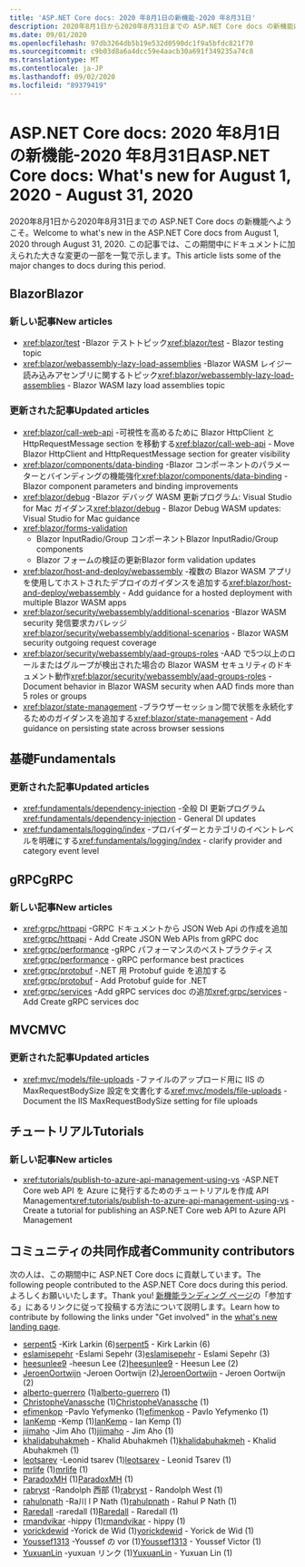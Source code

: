 ```yaml
---
title: 'ASP.NET Core docs: 2020 年8月1日の新機能-2020 年8月31日'
description: 2020年8月1日から2020年8月31日までの ASP.NET Core docs の新機能について説明します。
ms.date: 09/01/2020
ms.openlocfilehash: 97db3264db5b19e532d0590dc1f9a5bfdc821f70
ms.sourcegitcommit: c9b03d8a6a4dcc59e4aacb30a691f349235a74c8
ms.translationtype: MT
ms.contentlocale: ja-JP
ms.lasthandoff: 09/02/2020
ms.locfileid: "89379419"
---
```

# <a name="aspnet-core-docs-whats-new-for-august-1-2020---august-31-2020"></a><span data-ttu-id="d7550-103">ASP.NET Core docs: 2020 年8月1日の新機能-2020 年8月31日</span><span class="sxs-lookup"><span data-stu-id="d7550-103">ASP.NET Core docs: What's new for August 1, 2020 - August 31, 2020</span></span>

<span data-ttu-id="d7550-104">2020年8月1日から2020年8月31日までの ASP.NET Core docs の新機能へようこそ。</span><span class="sxs-lookup"><span data-stu-id="d7550-104">Welcome to what's new in the ASP.NET Core docs from August 1, 2020 through August 31, 2020.</span></span> <span data-ttu-id="d7550-105">この記事では、この期間中にドキュメントに加えられた大きな変更の一部を一覧で示します。</span><span class="sxs-lookup"><span data-stu-id="d7550-105">This article lists some of the major changes to docs during this period.</span></span>

## <a name="blazor"></a><span data-ttu-id="d7550-106">Blazor</span><span class="sxs-lookup"><span data-stu-id="d7550-106">Blazor</span></span>

### <a name="new-articles"></a><span data-ttu-id="d7550-107">新しい記事</span><span class="sxs-lookup"><span data-stu-id="d7550-107">New articles</span></span>

- <span data-ttu-id="d7550-108"><xref:blazor/test> -Blazor テストトピック</span><span class="sxs-lookup"><span data-stu-id="d7550-108"><xref:blazor/test> - Blazor testing topic</span></span>
- <span data-ttu-id="d7550-109"><xref:blazor/webassembly-lazy-load-assemblies> -Blazor WASM レイジー読み込みアセンブリに関するトピック</span><span class="sxs-lookup"><span data-stu-id="d7550-109"><xref:blazor/webassembly-lazy-load-assemblies> - Blazor WASM lazy load assemblies topic</span></span>

### <a name="updated-articles"></a><span data-ttu-id="d7550-110">更新された記事</span><span class="sxs-lookup"><span data-stu-id="d7550-110">Updated articles</span></span>

- <span data-ttu-id="d7550-111"><xref:blazor/call-web-api> -可視性を高めるために Blazor HttpClient と HttpRequestMessage section を移動する</span><span class="sxs-lookup"><span data-stu-id="d7550-111"><xref:blazor/call-web-api> - Move Blazor HttpClient and HttpRequestMessage section for greater visibility</span></span>
- <span data-ttu-id="d7550-112"><xref:blazor/components/data-binding> -Blazor コンポーネントのパラメーターとバインディングの機能強化</span><span class="sxs-lookup"><span data-stu-id="d7550-112"><xref:blazor/components/data-binding> - Blazor component parameters and binding improvements</span></span>
- <span data-ttu-id="d7550-113"><xref:blazor/debug> -Blazor デバッグ WASM 更新プログラム: Visual Studio for Mac ガイダンス</span><span class="sxs-lookup"><span data-stu-id="d7550-113"><xref:blazor/debug> - Blazor Debug WASM updates: Visual Studio for Mac guidance</span></span>
- <xref:blazor/forms-validation>
  - <span data-ttu-id="d7550-114">Blazor InputRadio/Group コンポーネント</span><span class="sxs-lookup"><span data-stu-id="d7550-114">Blazor InputRadio/Group components</span></span>
  - <span data-ttu-id="d7550-115">Blazor フォームの検証の更新</span><span class="sxs-lookup"><span data-stu-id="d7550-115">Blazor form validation updates</span></span>
- <span data-ttu-id="d7550-116"><xref:blazor/host-and-deploy/webassembly> -複数の Blazor WASM アプリを使用してホストされたデプロイのガイダンスを追加する</span><span class="sxs-lookup"><span data-stu-id="d7550-116"><xref:blazor/host-and-deploy/webassembly> - Add guidance for a hosted deployment with multiple Blazor WASM apps</span></span>
- <span data-ttu-id="d7550-117"><xref:blazor/security/webassembly/additional-scenarios> -Blazor WASM security 発信要求カバレッジ</span><span class="sxs-lookup"><span data-stu-id="d7550-117"><xref:blazor/security/webassembly/additional-scenarios> - Blazor WASM security outgoing request coverage</span></span>
- <span data-ttu-id="d7550-118"><xref:blazor/security/webassembly/aad-groups-roles> -AAD で5つ以上のロールまたはグループが検出された場合の Blazor WASM セキュリティのドキュメント動作</span><span class="sxs-lookup"><span data-stu-id="d7550-118"><xref:blazor/security/webassembly/aad-groups-roles> - Document behavior in Blazor WASM security when AAD finds more than 5 roles or groups</span></span>
- <span data-ttu-id="d7550-119"><xref:blazor/state-management> -ブラウザーセッション間で状態を永続化するためのガイダンスを追加する</span><span class="sxs-lookup"><span data-stu-id="d7550-119"><xref:blazor/state-management> - Add guidance on persisting state across browser sessions</span></span>

## <a name="fundamentals"></a><span data-ttu-id="d7550-120">基礎</span><span class="sxs-lookup"><span data-stu-id="d7550-120">Fundamentals</span></span>

### <a name="updated-articles"></a><span data-ttu-id="d7550-121">更新された記事</span><span class="sxs-lookup"><span data-stu-id="d7550-121">Updated articles</span></span>

- <span data-ttu-id="d7550-122"><xref:fundamentals/dependency-injection> -全般 DI 更新プログラム</span><span class="sxs-lookup"><span data-stu-id="d7550-122"><xref:fundamentals/dependency-injection> - General DI updates</span></span>
- <span data-ttu-id="d7550-123"><xref:fundamentals/logging/index> -プロバイダーとカテゴリのイベントレベルを明確にする</span><span class="sxs-lookup"><span data-stu-id="d7550-123"><xref:fundamentals/logging/index> - clarify provider and category event level</span></span>

## <a name="grpc"></a><span data-ttu-id="d7550-124">gRPC</span><span class="sxs-lookup"><span data-stu-id="d7550-124">gRPC</span></span>

### <a name="new-articles"></a><span data-ttu-id="d7550-125">新しい記事</span><span class="sxs-lookup"><span data-stu-id="d7550-125">New articles</span></span>

- <span data-ttu-id="d7550-126"><xref:grpc/httpapi> -GRPC ドキュメントから JSON Web Api の作成を追加</span><span class="sxs-lookup"><span data-stu-id="d7550-126"><xref:grpc/httpapi> - Add Create JSON Web APIs from gRPC doc</span></span>
- <span data-ttu-id="d7550-127"><xref:grpc/performance> -gRPC パフォーマンスのベストプラクティス</span><span class="sxs-lookup"><span data-stu-id="d7550-127"><xref:grpc/performance> - gRPC performance best practices</span></span>
- <span data-ttu-id="d7550-128"><xref:grpc/protobuf> -.NET 用 Protobuf guide を追加する</span><span class="sxs-lookup"><span data-stu-id="d7550-128"><xref:grpc/protobuf> - Add Protobuf guide for .NET</span></span>
- <span data-ttu-id="d7550-129"><xref:grpc/services> -Add gRPC services doc の追加</span><span class="sxs-lookup"><span data-stu-id="d7550-129"><xref:grpc/services> - Add Create gRPC services doc</span></span>

## <a name="mvc"></a><span data-ttu-id="d7550-130">MVC</span><span class="sxs-lookup"><span data-stu-id="d7550-130">MVC</span></span>

### <a name="updated-articles"></a><span data-ttu-id="d7550-131">更新された記事</span><span class="sxs-lookup"><span data-stu-id="d7550-131">Updated articles</span></span>

- <span data-ttu-id="d7550-132"><xref:mvc/models/file-uploads> -ファイルのアップロード用に IIS の MaxRequestBodySize 設定を文書化する</span><span class="sxs-lookup"><span data-stu-id="d7550-132"><xref:mvc/models/file-uploads> - Document the IIS MaxRequestBodySize setting for file uploads</span></span>

## <a name="tutorials"></a><span data-ttu-id="d7550-133">チュートリアル</span><span class="sxs-lookup"><span data-stu-id="d7550-133">Tutorials</span></span>

### <a name="new-articles"></a><span data-ttu-id="d7550-134">新しい記事</span><span class="sxs-lookup"><span data-stu-id="d7550-134">New articles</span></span>

- <span data-ttu-id="d7550-135"><xref:tutorials/publish-to-azure-api-management-using-vs> -ASP.NET Core web API を Azure に発行するためのチュートリアルを作成 API Management</span><span class="sxs-lookup"><span data-stu-id="d7550-135"><xref:tutorials/publish-to-azure-api-management-using-vs> - Create a tutorial for publishing an ASP.NET Core web API to Azure API Management</span></span>

## <a name="community-contributors"></a><span data-ttu-id="d7550-136">コミュニティの共同作成者</span><span class="sxs-lookup"><span data-stu-id="d7550-136">Community contributors</span></span>

<span data-ttu-id="d7550-137">次の人は、この期間中に ASP.NET Core docs に貢献しています。</span><span class="sxs-lookup"><span data-stu-id="d7550-137">The following people contributed to the ASP.NET Core docs during this period.</span></span> <span data-ttu-id="d7550-138">よろしくお願いいたします。</span><span class="sxs-lookup"><span data-stu-id="d7550-138">Thank you!</span></span> <span data-ttu-id="d7550-139">[新機能ランディング ページ](index.yml)の「参加する」にあるリンクに従って投稿する方法について説明します。</span><span class="sxs-lookup"><span data-stu-id="d7550-139">Learn how to contribute by following the links under "Get involved" in the [what's new landing page](index.yml).</span></span>

- <span data-ttu-id="d7550-140">[serpent5](https://github.com/serpent5) -Kirk Larkin (6)</span><span class="sxs-lookup"><span data-stu-id="d7550-140">[serpent5](https://github.com/serpent5) - Kirk Larkin (6)</span></span>
- <span data-ttu-id="d7550-141">[eslamisepehr](https://github.com/eslamisepehr) -Eslami Sepehr (3)</span><span class="sxs-lookup"><span data-stu-id="d7550-141">[eslamisepehr](https://github.com/eslamisepehr) - Eslami Sepehr (3)</span></span>
- <span data-ttu-id="d7550-142">[heesunlee9](https://github.com/heesunlee9) -heesun Lee (2)</span><span class="sxs-lookup"><span data-stu-id="d7550-142">[heesunlee9](https://github.com/heesunlee9) - Heesun Lee (2)</span></span>
- <span data-ttu-id="d7550-143">[JeroenOortwijn](https://github.com/JeroenOortwijn) -Jeroen Oortwijn (2)</span><span class="sxs-lookup"><span data-stu-id="d7550-143">[JeroenOortwijn](https://github.com/JeroenOortwijn) - Jeroen Oortwijn (2)</span></span>
- <span data-ttu-id="d7550-144">[alberto-guerrero](https://github.com/alberto-guerrero) (1)</span><span class="sxs-lookup"><span data-stu-id="d7550-144">[alberto-guerrero](https://github.com/alberto-guerrero) (1)</span></span>
- <span data-ttu-id="d7550-145">[ChristopheVanassche](https://github.com/ChristopheVanassche) (1)</span><span class="sxs-lookup"><span data-stu-id="d7550-145">[ChristopheVanassche](https://github.com/ChristopheVanassche) (1)</span></span>
- <span data-ttu-id="d7550-146">[efimenkop](https://github.com/efimenkop) -Pavlo Yefymenko (1)</span><span class="sxs-lookup"><span data-stu-id="d7550-146">[efimenkop](https://github.com/efimenkop) - Pavlo Yefymenko (1)</span></span>
- <span data-ttu-id="d7550-147">[IanKemp](https://github.com/IanKemp) -Kemp (1)</span><span class="sxs-lookup"><span data-stu-id="d7550-147">[IanKemp](https://github.com/IanKemp) - Ian Kemp (1)</span></span>
- <span data-ttu-id="d7550-148">[jiimaho](https://github.com/jiimaho) -Jim Aho (1)</span><span class="sxs-lookup"><span data-stu-id="d7550-148">[jiimaho](https://github.com/jiimaho) - Jim Aho (1)</span></span>
- <span data-ttu-id="d7550-149">[khalidabuhakmeh](https://github.com/khalidabuhakmeh) - Khalid Abuhakmeh (1)</span><span class="sxs-lookup"><span data-stu-id="d7550-149">[khalidabuhakmeh](https://github.com/khalidabuhakmeh) - Khalid Abuhakmeh (1)</span></span>
- <span data-ttu-id="d7550-150">[leotsarev](https://github.com/leotsarev) -Leonid tsarev (1)</span><span class="sxs-lookup"><span data-stu-id="d7550-150">[leotsarev](https://github.com/leotsarev) - Leonid Tsarev (1)</span></span>
- <span data-ttu-id="d7550-151">[mrlife](https://github.com/mrlife) (1)</span><span class="sxs-lookup"><span data-stu-id="d7550-151">[mrlife](https://github.com/mrlife) (1)</span></span>
- <span data-ttu-id="d7550-152">[ParadoxMH](https://github.com/ParadoxMH) (1)</span><span class="sxs-lookup"><span data-stu-id="d7550-152">[ParadoxMH](https://github.com/ParadoxMH) (1)</span></span>
- <span data-ttu-id="d7550-153">[rabryst](https://github.com/rabryst) -Randolph 西部 (1)</span><span class="sxs-lookup"><span data-stu-id="d7550-153">[rabryst](https://github.com/rabryst) - Randolph West (1)</span></span>
- <span data-ttu-id="d7550-154">[rahulpnath](https://github.com/rahulpnath) -Ra川 l P Nath (1)</span><span class="sxs-lookup"><span data-stu-id="d7550-154">[rahulpnath](https://github.com/rahulpnath) - Rahul P Nath (1)</span></span>
- <span data-ttu-id="d7550-155">[Raredall](https://github.com/Raredall) -raredall (1)</span><span class="sxs-lookup"><span data-stu-id="d7550-155">[Raredall](https://github.com/Raredall) - Raredall (1)</span></span>
- <span data-ttu-id="d7550-156">[rmandvikar](https://github.com/rmandvikar) -hippy (1)</span><span class="sxs-lookup"><span data-stu-id="d7550-156">[rmandvikar](https://github.com/rmandvikar) - hippy (1)</span></span>
- <span data-ttu-id="d7550-157">[yorickdewid](https://github.com/yorickdewid) -Yorick de Wid (1)</span><span class="sxs-lookup"><span data-stu-id="d7550-157">[yorickdewid](https://github.com/yorickdewid) - Yorick de Wid (1)</span></span>
- <span data-ttu-id="d7550-158">[Youssef1313](https://github.com/Youssef1313) -Youssef の vor (1)</span><span class="sxs-lookup"><span data-stu-id="d7550-158">[Youssef1313](https://github.com/Youssef1313) - Youssef Victor (1)</span></span>
- <span data-ttu-id="d7550-159">[YuxuanLin](https://github.com/YuxuanLin) -yuxuan リンク (1)</span><span class="sxs-lookup"><span data-stu-id="d7550-159">[YuxuanLin](https://github.com/YuxuanLin) - Yuxuan Lin (1)</span></span>
